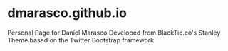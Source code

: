# dmarasco.github.io
Personal Page for Daniel Marasco
Developed from BlackTie.co's Stanley Theme based on the Twitter Bootstrap framework
